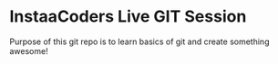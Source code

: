 # InstaaCoders Live GIT Session
Purpose of this git repo is to learn basics of git and create something awesome!
